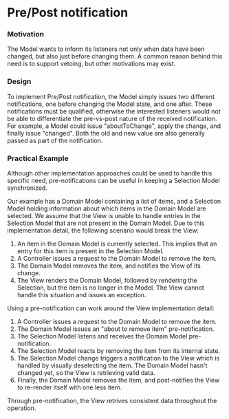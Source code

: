 # Pre/Post notification

### Motivation

The Model wants to inform its listeners not only when data have been changed,
but also just before changing them. A common reason behind this need is to support
vetoing, but other motivations may exist.

### Design

To implement Pre/Post notification, the Model simply issues two different
notifications, one before changing the Model state, and one after.
These notifications must be qualified, otherwise the interested listeners
would not be able to differentiate the pre-vs-post nature of the received 
notification.  For example, a Model could issue "aboutToChange", apply the
change, and finally issue "changed".  Both the old and new value are also
generally passed as part of the notification.

### Practical Example

Although other implementation approaches could be used to handle this specific
need, pre-notifications can be useful in keeping a Selection Model synchronized.

Our example has a Domain Model containing a list of items, and a Selection Model 
holding information about which items in the Domain Model are selected. 
We assume that the View is unable to handle entries in the Selection Model 
that are not present in the Domain Model. Due to this implementation detail,
the following scenario would break the View:

1. An item in the Domain Model is currently selected. This implies that an entry 
   for this item is present in the Selection Model.
2. A Controller issues a request to the Domain Model to remove the item.
3. The Domain Model removes the item, and notifies the View of its change.
4. The View renders the Domain Model, followed by rendering the Selection, but 
   the item is no longer in the Model. The View cannot handle this situation and
   issues an exception.

Using a pre-notification can work around the View implementation detail:

1. A Controller issues a request to the Domain Model to remove the item.
2. The Domain Model issues an "about to remove item" pre-notification.
3. The Selection Model listens and receives the Domain Model pre-notification.
4. The Selection Model reacts by removing the item from its internal state.
5. The Selection Model change triggers a notification to the View which is handled
   by visually deselecting the item. The Domain Model hasn't changed yet, so the 
   View is retrieving valid data.
6. Finally, the Domain Model removes the item, and post-notifies the View to 
   re-render itself with one less item.

Through pre-notification, the View retrives consistent data throughout the operation.


